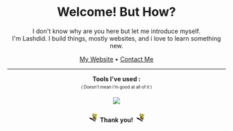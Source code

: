 <h1 align="center">Welcome! But How?</h1>

<p align="center">I don't know why are you here but let me introduce myself. <br/> I'm Lashdid. I build things, mostly websites, and i love to learn something new.</p>
<p align="center"><a href="https://lashdid.my.id">My Website</a> • <a href="mailto:sadida.alhan@gmail.com">Contact Me</a></p>

---
<p align="center"><b>Tools I've used :</b> <br/> <sup><sub>( Doesn't mean i'm good at all of it )</sub></sup></p>
<p align="center"><img src="https://skillicons.dev/icons?i=ts,tailwindcss,svelte,react,nextjs,nuxtjs,mongodb,mysql,firebase,flutter,git,linux" /></p>
<!-- no food for my snake to eat :( -->
<!-- <p align="center"><img src="https://github.com/lashdid/lashdid/blob/output/github-contribution-snake.svg"/></p> -->
<p align="center"><img src="/static/sponge.gif?raw=true" width="25"/> <b>Thank you!</b> <img src="/static/sponge.gif?raw=true" width="25"/></p>
